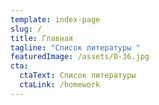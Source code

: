 ```yaml
---
template: index-page
slug: /
title: Главная
tagline: "Список литературы "
featuredImage: /assets/0-36.jpg
cta:
  ctaText: Список литературы
  ctaLink: /homework
---
```



[](https://app.netlify.com/sites/listofliteraturestolin/deploys)